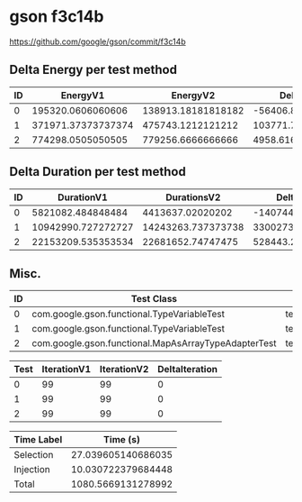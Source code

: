 # gson f3c14b


https://github.com/google/gson/commit/f3c14b



## Delta Energy per test method


| ID | EnergyV1 | EnergyV2 | DeltaEnergy | σV1 | σV2 |
| --- | --- | --- | --- | --- | --- |
| 0 | 195320.0606060606 | 138913.18181818182 | -56406.878787878784 | 462910.83425461035 | 382656.9477154653 |
| 1 | 371971.37373737374 | 475743.1212121212 | 103771.74747474748 | 610968.4409079627 | 662490.6278443045 |
| 2 | 774298.0505050505 | 779256.6666666666 | 4958.61616161617 | 739599.8845602962 | 741770.2285979006 |

## Delta Duration per test method


| ID | DurationV1 | DurationsV2 | DeltaDuration |
| --- | --- | --- | --- |
| 0 | 5821082.484848484 | 4413637.02020202 | -1407445.4646464642 |
| 1 | 10942990.727272727 | 14243263.737373738 | 3300273.010101011 |
| 2 | 22153209.535353534 | 22681652.74747475 | 528443.2121212147 |

## Misc.

| ID | Test Class | Test Method |
| --- | --- | --- |
| 0 | com.google.gson.functional.TypeVariableTest | testAdvancedTypeVariables |
| 1 | com.google.gson.functional.TypeVariableTest | testTypeVariablesViaTypeParameter |
| 2 | com.google.gson.functional.MapAsArrayTypeAdapterTest | testSerializeComplexMapWithTypeAdapter |




| Test | IterationV1 | IterationV2 | DeltaIteration |
| --- | --- | --- | --- |
| 0 | 99 | 99 | 0 |
| 1 | 99 | 99 | 0 |
| 2 | 99 | 99 | 0 |



| Time Label | Time (s) |
| --- | --- |
| Selection | 27.039605140686035 |
| Injection | 10.030722379684448 |
| Total | 1080.5669131278992 |


